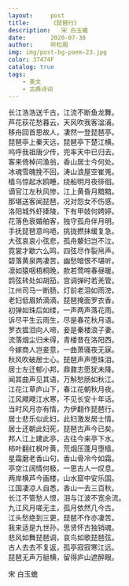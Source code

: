 ```yaml
---
layout:     post
title:      《琵琶行》
description:   宋 白玉蟾
date:       2020-07-30
author:     听松阁
img: img/post-bg-poem-23.jpg
color: 37474F
catalog: true
tags:
    - 美文
    - 古典诗词
---
```


长江浩浩送千古，江流不断鱼龙舞。<br>
芦花荻花愁暮云，天风吹我客湓浦。<br>
移舟回首思故人，凄然一登琵琶亭。<br>
琵琶亭上秦天远，琵琶亭下楚江横。<br>
呜呼我祖唐少传，兜率天中已归去。<br>
客来倚棹问渔翁，香山居士今何处。<br>
冰魂雪魄挽不回，涛山浪屋空崔嵬。<br>
樯乌惊起水鸥睡，绕船明月夜徘徊。<br>
谪官江左秋风惨，江上黄昏月黯黯。<br>
那堪送客闻琵琶，况对怨女不伤感。<br>
洛阳城外虾撁陵，下有甲妓何娉婷。<br>
花落色衰婚舶客，独守孤舟伴月明。<br>
手抚琵琶意呜唈，挑拢撚抹缓复急。<br>
大弦哀哀小弦悲，孤舟嫠妇岂不泣。<br>
霓裳才歇六么鸣，四弦尽作裂帛声。<br>
碧落黄泉两凄苦，幽愁暗恨不堪听。<br>
凛如猿咽梧桐晚，款若莺啼春昼暖。<br>
鹍弦转处如胡笳，宫调弹时若羌管。<br>
江州司马一断肠，灯前老泪如雨滂。<br>
老妇低眉娇滴滴，琵琶掩面罗衣香。<br>
初弹如珠后如缕，一声两声落花雨。<br>
诉尽平生云雨生，尽是春花秋月语。<br>
罗衣揾泪向人啼，妾是秦楼浪子妻。<br>
流落烟尘归未得，青楼昔在洛阳西。<br>
今嫁商人岂妾意，一曲萧骚夜无寐。<br>
秋风吹破居士心。琵琶声声堕珠泪。<br>
居士左迁郁小邦，鼎鼐志愿犹未降。<br>
闻其曲声见其语，万斛愁肠如秋江。<br>
江花江草庐山下，春江花朝秋月夜。<br>
江风飕飕江水寒，不见长安十年话。<br>
当时风月亦有情，为伊翻作琵琶行。<br>
居士悲乐似此妇，此妇激发居士情。<br>
居士还朝此妇死，琵琶古声今已矣。<br>
邦人江上建此亭，古往今来亭下水。<br>
柿叶翻红枫叶黄，荒烟压蓬月堕樯。<br>
星霜磨老香山句，香山骨冷今如霜。<br>
亭空江阔情何极，一思古人一叹息。<br>
两岸横芦今画楼，山水窟中安乐国。<br>
江国凄凉人自悉，香山一去三百秋。<br>
长江不管愁人恨，泪与江波不宽余流。<br>
九江风月嗟无主，孤月依然几今古。<br>
江头愁绝到三更，琵琶不作亦凄苦。<br>
我来适是九世孙，思贤怀古独销魂。<br>
悲风如舞琵琶调，哀鸟如歌琵琶弦。<br>
古人去去不复返，孤亭寂寂寒江远。<br>
琵琶无声万艇横，留得庐山遮醉眼。<br>


宋 白玉蟾